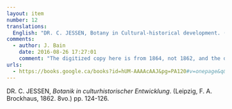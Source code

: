 ```yaml
---
layout: item
number: 12
translations:
  English: "DR. C. JESSEN, Botany in Cultural-historical development. (Leipzig, F. A. Brockhaus, 1862. 8vo.) pp. 124-126. [Trans. J. Bain]"
comments:
  - author: J. Bain
    date: 2016-08-26 17:27:01
    comment: "The digitized copy here is from 1864, not 1862, and the discussion of Hildegard's contribution to medicine is found on pp.120-128."
urls:
  - https://books.google.ca/books?id=hUM-AAAAcAAJ&pg=PA120#v=onepage&q&f=false
---
```


DR. C. JESSEN, <em>Botanik in culturhistorischer Entwicklung</em>. (Leipzig, F. A. Brockhaus, 1862. 8vo.) pp. 124-126.
